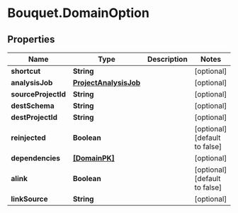 # Bouquet.DomainOption

## Properties
Name | Type | Description | Notes
------------ | ------------- | ------------- | -------------
**shortcut** | **String** |  | [optional] 
**analysisJob** | [**ProjectAnalysisJob**](ProjectAnalysisJob.md) |  | [optional] 
**sourceProjectId** | **String** |  | [optional] 
**destSchema** | **String** |  | [optional] 
**destProjectId** | **String** |  | [optional] 
**reinjected** | **Boolean** |  | [optional] [default to false]
**dependencies** | [**[DomainPK]**](DomainPK.md) |  | [optional] 
**alink** | **Boolean** |  | [optional] [default to false]
**linkSource** | **String** |  | [optional] 


